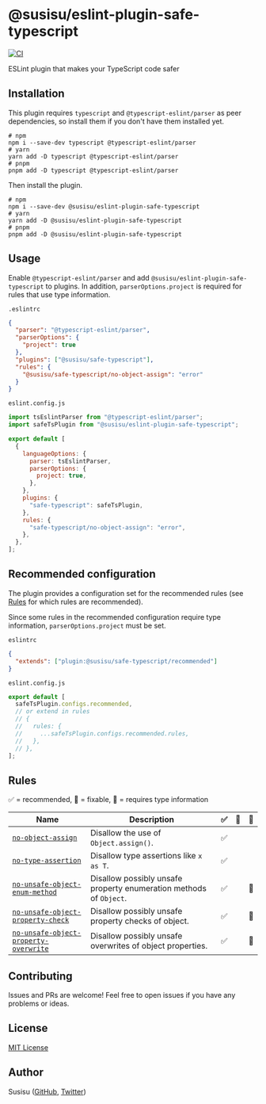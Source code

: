 # @susisu/eslint-plugin-safe-typescript

[![CI](https://github.com/susisu/eslint-plugin-safe-typescript/workflows/CI/badge.svg)](https://github.com/susisu/eslint-plugin-safe-typescript/actions?query=workflow%3ACI)

ESLint plugin that makes your TypeScript code safer

## Installation

This plugin requires `typescript` and `@typescript-eslint/parser` as peer dependencies, so install them if you don't have them installed yet.

``` shell
# npm
npm i --save-dev typescript @typescript-eslint/parser
# yarn
yarn add -D typescript @typescript-eslint/parser
# pnpm
pnpm add -D typescript @typescript-eslint/parser
```

Then install the plugin.

``` shell
# npm
npm i --save-dev @susisu/eslint-plugin-safe-typescript
# yarn
yarn add -D @susisu/eslint-plugin-safe-typescript
# pnpm
pnpm add -D @susisu/eslint-plugin-safe-typescript
```

## Usage

Enable `@typescript-eslint/parser` and add `@susisu/eslint-plugin-safe-typescript` to plugins.
In addition, `parserOptions.project` is required for rules that use type information.

`.eslintrc`

``` json
{
  "parser": "@typescript-eslint/parser",
  "parserOptions": {
    "project": true
  },
  "plugins": ["@susisu/safe-typescript"],
  "rules": {
    "@susisu/safe-typescript/no-object-assign": "error"
  }
}
```

`eslint.config.js`

``` js
import tsEslintParser from "@typescript-eslint/parser";
import safeTsPlugin from "@susisu/eslint-plugin-safe-typescript";

export default [
  {
    languageOptions: {
      parser: tsEslintParser,
      parserOptions: {
        project: true,
      },
    },
    plugins: {
      "safe-typescript": safeTsPlugin,
    },
    rules: {
      "safe-typescript/no-object-assign": "error",
    },
  },
];
```

## Recommended configuration

The plugin provides a configuration set for the recommended rules (see [Rules](#rules) for which rules are recommended).

Since some rules in the recommended configuration require type information, `parserOptions.project` must be set.

`eslintrc`

``` json
{
  "extends": ["plugin:@susisu/safe-typescript/recommended"]
}
```

`eslint.config.js`

``` js
export default [
  safeTsPlugin.configs.recommended,
  // or extend in rules
  // {
  //   rules: {
  //     ...safeTsPlugin.configs.recommended.rules,
  //   },
  // },
];
```

## Rules

✅ = recommended, 🔧 = fixable, 💭 = requires type information

| Name | Description | ✅ | 🔧 | 💭 |
| --- | --- | --- | --- | --- |
| [`no-object-assign`](https://github.com/susisu/eslint-plugin-safe-typescript/blob/main/src/rules/no-object-assign/README.md) | Disallow the use of `Object.assign()`. | ✅ | | |
| [`no-type-assertion`](https://github.com/susisu/eslint-plugin-safe-typescript/blob/main/src/rules/no-type-assertion/README.md) | Disallow type assertions like `x as T`. | ✅ | | |
| [`no-unsafe-object-enum-method`](https://github.com/susisu/eslint-plugin-safe-typescript/blob/main/src/rules/no-unsafe-object-enum-method/README.md) | Disallow possibly unsafe property enumeration methods of `Object`. | ✅ | | 💭 |
| [`no-unsafe-object-property-check`](https://github.com/susisu/eslint-plugin-safe-typescript/blob/main/src/rules/no-unsafe-object-property-check/README.md) | Disallow possibly unsafe property checks of object. | ✅ | | 💭 |
| [`no-unsafe-object-property-overwrite`](https://github.com/susisu/eslint-plugin-safe-typescript/blob/main/src/rules/no-unsafe-object-property-overwrite/README.md) | Disallow possibly unsafe overwrites of object properties. | ✅ | | 💭 |

## Contributing

Issues and PRs are welcome!
Feel free to open issues if you have any problems or ideas.

## License

[MIT License](http://opensource.org/licenses/mit-license.php)

## Author

Susisu ([GitHub](https://github.com/susisu), [Twitter](https://twitter.com/susisu2413))
